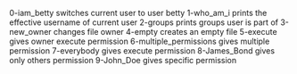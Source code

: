 0-iam_betty switches current user to user betty
1-who_am_i prints the effective username of current user
2-groups prints groups user is part of
3-new_owner changes file owner
4-empty creates an empty file
5-execute gives owner execute permission
6-multiple_permissions gives multiple permission
7-everybody gives execute permission
8-James_Bond gives only others permission
9-John_Doe gives specific permission
